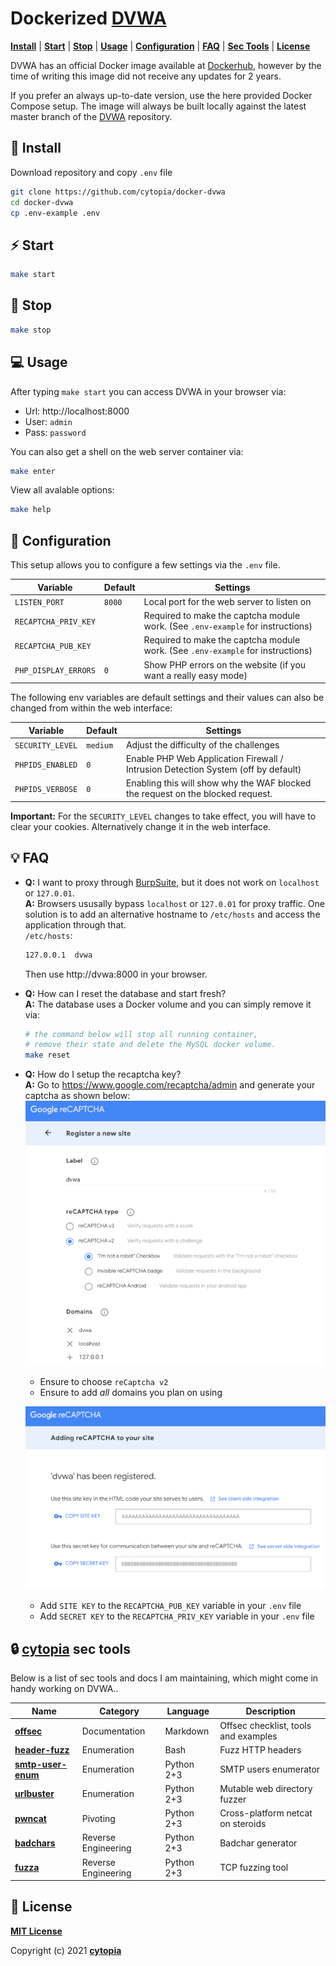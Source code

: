 # Dockerized [DVWA](https://github.com/digininja/DVWA)

**[Install](#tada-install)** |
**[Start](#zap-start)** |
**[Stop](#no_entry_sign-stop)** |
**[Usage](#computer-usage)** |
**[Configuration](#wrench-configuration)** |
**[FAQ](#bulb-faq)** |
**[Sec Tools](#lock-cytopia-sec-tools)** |
**[License](#page_facing_up-license)**

DVWA has an official Docker image available at [Dockerhub](https://hub.docker.com/r/vulnerables/web-dvwa/), however by the time of writing this image did not receive any updates for 2 years.

If you prefer an always up-to-date version, use the here provided Docker Compose setup. The image will always be built locally against the latest master branch of the [DVWA](https://github.com/digininja/DVWA) repository.


## :tada: Install

Download repository and copy `.env` file
```bash
git clone https://github.com/cytopia/docker-dvwa
cd docker-dvwa
cp .env-example .env
```

## :zap: Start
```bash
make start
```


## :no_entry_sign: Stop
```bash
make stop
```


## :computer: Usage

After typing `make start` you can access DVWA in your browser via:

* Url: http://localhost:8000
* User: `admin`
* Pass: `password`

You can also get a shell on the web server container via:
```bash
make enter
```

View all avalable options:
```bash
make help
```


## :wrench: Configuration

This setup allows you to configure a few settings via the `.env` file.

| Variable             | Default | Settings |
|----------------------|---------|----------|
| `LISTEN_PORT       ` | `8000`  | Local port for the web server to listen on |
| `RECAPTCHA_PRIV_KEY` |         | Required to make the captcha module work. (See `.env-example` for instructions) |
| `RECAPTCHA_PUB_KEY`  |         | Required to make the captcha module work. (See `.env-example` for instructions) |
| `PHP_DISPLAY_ERRORS` | `0`     | Show PHP errors on the website (if you want a really easy mode) |

The following env variables are default settings and their values can also be changed from within the web interface:

| Variable         | Default  | Settings |
|------------------|----------|----------|
| `SECURITY_LEVEL` | `medium` | Adjust the difficulty of the challenges |
| `PHPIDS_ENABLED` | `0`      | Enable PHP Web Application Firewall / Intrusion Detection System (off by default) |
| `PHPIDS_VERBOSE` | `0`      | Enabling this will show why the WAF blocked the request on the blocked request. |

**Important:** For the `SECURITY_LEVEL` changes to take effect, you will have to clear your cookies. Alternatively change it in the web interface.



## :bulb: FAQ

* **Q:** I want to proxy through [BurpSuite](https://portswigger.net/burp), but it does not work on `localhost` or `127.0.01`.<br/>
  **A:** Browsers ususally bypass `localhost` or `127.0.01` for proxy traffic. One solution is to add an alternative hostname to `/etc/hosts` and access the application through that.<br/>
  `/etc/hosts`:
  ```bash
  127.0.0.1  dvwa
  ```
  Then use http://dvwa:8000 in your browser.

* **Q:** How can I reset the database and start fresh?<br/>
  **A:** The database uses a Docker volume and you can simply remove it via:<br/>
  ```bash
  # the command below will stop all running container,
  # remove their state and delete the MySQL docker volume.
  make reset
  ```
* **Q:** How do I setup the recaptcha key?<br/>
  **A:** Go to https://www.google.com/recaptcha/admin and generate your captcha as shown below:<br/>
  [![](doc/captcha-01-thumb.png)](doc/captcha-01.png)<br/>
  * Ensure to choose `reCaptcha v2`
  * Ensure to add *all* domains you plan on using

  [![](doc/captcha-02-thumb.png)](doc/captcha-02.png)<br/>
  * Add `SITE KEY` to the `RECAPTCHA_PUB_KEY` variable in your `.env` file
  * Add `SECRET KEY` to the `RECAPTCHA_PRIV_KEY` variable in your `.env` file



## :lock: [cytopia](https://github.com/cytopia) sec tools

Below is a list of sec tools and docs I am maintaining, which might come in handy working on DVWA..

| Name                 | Category             | Language   | Description |
|----------------------|----------------------|------------|-------------|
| **[offsec]**         | Documentation        | Markdown   | Offsec checklist, tools and examples |
| **[header-fuzz]**    | Enumeration          | Bash       | Fuzz HTTP headers |
| **[smtp-user-enum]** | Enumeration          | Python 2+3 | SMTP users enumerator |
| **[urlbuster]**      | Enumeration          | Python 2+3 | Mutable web directory fuzzer |
| **[pwncat]**         | Pivoting             | Python 2+3 | Cross-platform netcat on steroids |
| **[badchars]**       | Reverse Engineering  | Python 2+3 | Badchar generator |
| **[fuzza]**          | Reverse Engineering  | Python 2+3 | TCP fuzzing tool |

[offsec]: https://github.com/cytopia/offsec
[header-fuzz]: https://github.com/cytopia/header-fuzz
[smtp-user-enum]: https://github.com/cytopia/smtp-user-enum
[urlbuster]: https://github.com/cytopia/urlbuster
[pwncat]: https://github.com/cytopia/pwncat
[badchars]: https://github.com/cytopia/badchars
[fuzza]: https://github.com/cytopia/fuzza


## :page_facing_up: License

**[MIT License](LICENSE.md)**

Copyright (c) 2021 **[cytopia](https://github.com/cytopia)**
